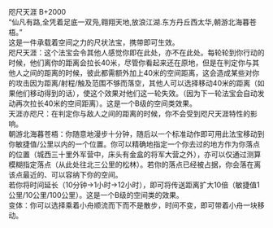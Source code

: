 <title>咫尺天涯</title>
<meta name="GENERATOR" content="WinCHM">
<meta http-equiv="Content-Type" content="text/html; charset=gb2312">
<br>咫尺天涯 B+2000
<br>“仙凡有路,全凭着足底一双凫,翱翔天地,放浪江湖.东方丹丘西太华,朝游北海暮苍梧。”
<br>这是一件承载着空间之力的尺状法宝，携带即可生效。
<br>咫尺天涯：这个法宝会令其他人感觉你即在此处，亦不在此处。每轮轮到你行动的时候，他们离你的距离会拉长40米，尽管你看起来还在原地，但是在判定你与其他人之间的距离的时候，彼此都需额外加上40米的空间距离，这会造成某些对你的攻击因为距离/射程/触及范围不够而落空，其他人可以选择移动40米的距离（如果他们移动得到的话），使这个效果对他们这一轮失效。（因为下一轮法宝会自动发动再次拉长40米的空间距离）。这是一个B级的空间类效果。
<br>天涯亦咫尺：在判定你与敌人之间的距离的时候，你不会受到咫尺天涯特性的影响。
<br>朝游北海暮苍梧：你随意地漫步十分钟，随后以一个标准动作即可用此法宝移动到你敏捷值/公里以内的一个位置。你可以精确地指定一个你去过的地方作为你落点的位置（城西三十里外军营中，床头有金盒的将军大营之外），亦可以仅通过测算模糊指定落点（从此处往北三公里的松林）。若你的落点已经被占据，你会落在离该点最近的、可以容纳下你的空间。
<br>若你将时间延长（10分钟→1小时→12小时），即可将传送距离扩大10倍（敏捷值1公里/10公里/100公里）。这是一个B级的空间类的效果。
<br>变体：你可以选择乘着小舟顺流而下而不是散步，时间不变，即可带着小舟一块移动。
<br>